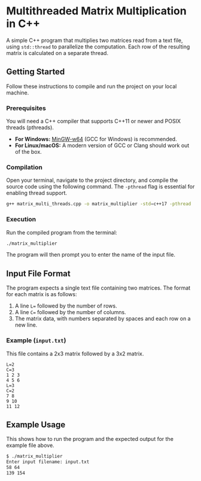 # Multithreaded Matrix Multiplication in C++

A simple C++ program that multiplies two matrices read from a text file, using `std::thread` to parallelize the computation. Each row of the resulting matrix is calculated on a separate thread.

## Getting Started

Follow these instructions to compile and run the project on your local machine.

### Prerequisites

You will need a C++ compiler that supports C++11 or newer and POSIX threads (pthreads).

- **For Windows:** [MinGW-w64](https://www.mingw-w64.org/) (GCC for Windows) is recommended.
- **For Linux/macOS:** A modern version of GCC or Clang should work out of the box.

### Compilation

Open your terminal, navigate to the project directory, and compile the source code using the following command. The `-pthread` flag is essential for enabling thread support.

```bash
g++ matrix_multi_threads.cpp -o matrix_multiplier -std=c++17 -pthread
```

### Execution

Run the compiled program from the terminal:

```bash
./matrix_multiplier
```

The program will then prompt you to enter the name of the input file.

## Input File Format

The program expects a single text file containing two matrices. The format for each matrix is as follows:

1.  A line `L=` followed by the number of rows.
2.  A line `C=` followed by the number of columns.
3.  The matrix data, with numbers separated by spaces and each row on a new line.

### Example (`input.txt`)

This file contains a 2x3 matrix followed by a 3x2 matrix.

```
L=2
C=3
1 2 3
4 5 6
L=3
C=2
7 8
9 10
11 12
```

## Example Usage

This shows how to run the program and the expected output for the example file above.

```bash
$ ./matrix_multiplier
Enter input filename: input.txt
58 64
139 154
```
